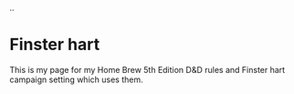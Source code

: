 
..
# Finster hart

This is my page for my Home Brew 5th Edition D&amp;D rules and Finster hart campaign setting which uses them. 
